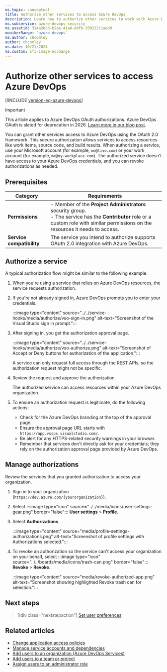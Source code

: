 ```yaml
---
ms.topic: conceptual
title: Authorize other services to access Azure DevOps
description: Learn how to authorize other services to work with Azure DevOps Services.
ms.subservice: azure-devops-security
ms.assetid: 314a28cd-b2ae-41a0-8dfb-330222c1aed0
monikerRange: 'azure-devops'
ms.author: chcomley
author: chcomley
ms.date: 10/21/2024
ms.custom: sfi-image-nochange
---
```


#  Authorize other services to access Azure DevOps

[!INCLUDE [version-eq-azure-devops](../../includes/version-eq-azure-devops.md)]

> [!IMPORTANT]
> This article applies to Azure DevOps OAuth authorizations. Azure DevOps OAuth is slated for deprecation in 2026. [Learn more in our blog post](https://devblogs.microsoft.com/devops/no-new-azure-devops-oauth-apps-beginning-february-2025/).

You can grant other services access to Azure DevOps using the OAuth 2.0 framework. This secure authorization allows services to access resources like work items, source code, and build results. When authorizing a service, use your Microsoft account (for example, `me@live.com`) or your work account (for example, `me@my-workplace.com`). The authorized service doesn't have access to your Azure DevOps credentials, and you can revoke authorizations as needed.

## Prerequisites

| Category | Requirements |
|--------------|-------------|
| **Permissions** | - Member of the **Project Administrators** security group.<br>- The service has the **Contributor** role or a custom role with similar permissions on the resources it needs to access.|
|**Service compatibility**| The service you intend to authorize supports OAuth 2.0 integration with Azure DevOps.|

## Authorize a service

A typical authorization flow might be similar to the following example:

1. When you're using a service that relies on Azure DevOps resources, the service requests authorization.

2. If you're not already signed in, Azure DevOps prompts you to enter your credentials.
   
   :::image type="content" source="../../service-hooks/media/authorize/vso-sign-in.png" alt-text="Screenshot of the Visual Studio sign in prompt.":::

3. After signing in, you get the authorization approval page.

   :::image type="content" source="../../service-hooks/media/authorize/vso-authorize.png" alt-text="Screenshot of Accept or Deny buttons for authorization of the application.":::

   A service can only request full access through the REST APIs, so the authorization request might not be specific.

4. Review the request and approve the authorization.

   The authorized service can access resources within your Azure DevOps organization.

5. To ensure an authorization request is legitimate, do the following actions:

   - Check for the Azure DevOps branding at the top of the approval page.
   - Ensure the approval page URL starts with ```https://app.vssps.visualstudio.com/```.
   - Be alert for any HTTPS-related security warnings in your browser.
   - Remember that services don't directly ask for your credentials; they rely on the authorization approval page provided by Azure DevOps.

## Manage authorizations

Review the services that you granted authorization to access your organization.

1. Sign in to your organization (```https://dev.azure.com/{yourorganization}```).
2. Select :::image type="icon" source="../../media/icons/user-settings-gear.png" border="false"::: **User settings** > **Profile**.
3. Select **Authorizations**.  

   :::image type="content" source="media/profile-settings-authorizations.png" alt-text="Screenshot of profile settings with Authorizations selected.":::

4. To revoke an authorization so the service can't access your organization on your behalf, select :::image type="icon" source="../../boards/media/icons/trash-can.png" border="false"::: **Revoke** > **Revoke**.

   :::image type="content" source="media/revoke-authorized-app.png" alt-text="Screenshot showing highlighted Revoke trash can for selection.":::

## Next steps

> [!div class="nextstepaction"]
> [Set user preferences](set-your-preferences.md)

## Related articles

- [Change application access policies](../accounts/change-application-access-policies.md)
- [Manage service accounts and dependencies](/azure/devops/server/admin/service-accounts-dependencies)
- [Add users to an organization (Azure DevOps Services)](../accounts/add-organization-users.md)
- [Add users to a team or project](../../organizations/security/add-users-team-project.md)
- [Assign users to an administrator role](/azure/devops/server/admin/add-administrator)  
